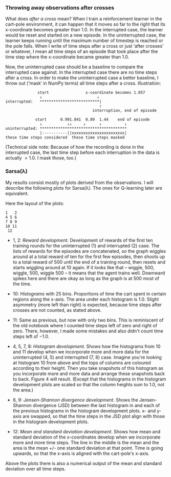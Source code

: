 ### Throwing away observations after crosses

What does *after a cross* mean? When I train a reinforcement learner in the
cart-pole environment, it can happen that it moves so far to the right that its
x-coordinate becomes greater than $1.0$. In the interrupted case, the learner
would be reset and started on a new episode. In the uninterrupted case, the
learner keeps running until the maximum number of timestep is reached or the
pole falls. When I write of time steps after a cross or just ‘after crosses’ or
whatever, I mean all time steps of an episode that took place after the time
step where the x-coordinate became greater than $1.0$.

Now, the uninterrupted case should be a baseline to compare the interrupted case
against. In the interrupted case there are no time steps after a cross. In order
to make the uninterrupted case a better baseline, I throw out (‘mask’ in NumPy
terms) all time steps after a cross. Illustration:

```
              start                x-coordinate becomes 1.057
               ↓                        ↓
interrupted:   **************************|
                                         ↑
                                      interruption, end of episode

             start      0.991.041  0.89  1.44    end of episode
               ↓           ↓↓     ↓      ↓          ↓
uninterrupted: **************************************
               |-----------||xxxxxxxxxxxxxxxxxxxxxxx|
these time steps considered  these time steps masked
```

(Technical side note: Because of how the recording is done in the interrupted
case, the last time step before each interruption in the data is actually
$>1.0$. I mask those, too.)


### Sarsa(λ)

My results consist mostly of plots derived from the observations. I will
describe the following plots for Sarsa(λ). The ones for Q-learning later are
equivalent.

Here the layout of the plots:

```
1   2
4 5 6
7 8 9
10 11
 12
```

- 1, 2: *Reward development*. Development of rewards of the first ten training
  rounds for the uninterrupted (1) and interrupted (2) case. The lists of
  rewards for the episodes are concatenated, so the graph wiggles around at a
  total reward of ten for the first few episodes, then shoots up to a total
  reward of 500 until the end of a training round, then resets and starts
  wiggling around at 10 again. If it looks like that – wiggle, 500, wiggle, 500,
  wiggle 500 – it means that the agent trains well. Downward spikes here and
  there are okay as long as the graph is at 500 most of the time.

- 10: *Histograms* with 25 bins. Proportions of time the cart spent in
  certain regions along the x-axis. The area under each histogram is $1.0$.
  Slight asymmetry (more left than right) is expected, because time steps after
  crosses are not counted, as stated above.

- 11: Same as previous, but now with only two bins. This is reminiscent of the
  old notebook where I counted time steps left of zero and right of zero. There,
  however, I made some mistakes and also didn't count time steps left of $-1.0$.

- 4, 5, 7, 8: *Histogram development*. Shows how the histograms from 10 and 11
  develop when we incorporate more and more data for the uninterrupted (4, 5)
  and interrupted (7, 8) case. Imagine you're looking at histogram 10 from above
  and the tops of columns are coloured according to their height. Then you take
  snapshots of this histogram as you incorporate more and more data and arrange
  these snapshots back to back. Figure 4 will result. (Except that the
  histograms in the histogram development plots are scaled so that the column
  heights sum to 1.0, not the area.)

- 6, 9: *Jensen-Shannon divergence development*. Shows the Jensen-Shannon
  divergence (JSD) between the last histogram in and each of the previous
  histograms in the histogram development plots. x- and y-axis are swapped, so
  that the time steps in the JSD plot align with those in the histogram
  development plots.

- 12: *Mean and standard deviation development*. Shows how mean and standard
  deviation of the x-coordinates develop when we incorporate more and more time
  steps. The line in the middle is the mean and the area is the mean +/- one
  standard deviation at that point. Time is going upwards, so that the x-axis is
  aligned with the cart-pole's x-axis.

Above the plots there is also a numerical output of the mean and standard
deviation over all time steps.
